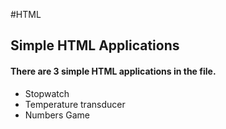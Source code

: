 #HTML
## Simple HTML Applications

#### There are 3 simple HTML applications in the file.

- Stopwatch
- Temperature transducer
- Numbers Game

